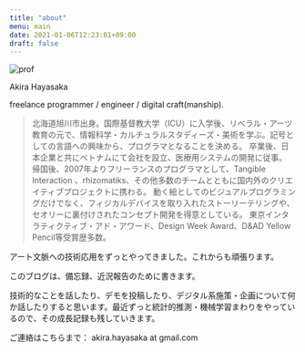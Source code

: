```yaml
---
title: "about"
menu: main
date: 2021-01-06T12:23:01+09:00
draft: false
---
```


![prof](/about/prof.jpg)

Akira Hayasaka

freelance programmer / engineer / digital craft(manship).

> 北海道旭川市出身。国際基督教大学（ICU）に入学後、リベラル・アーツ教育の元で、情報科学・カルチュラルスタディーズ・美術を学ぶ。記号としての言語への興味から、プログラマとなることを決める。 
> 卒業後、日本企業と共にベトナムにて会社を設立、医療用システムの開発に従事。
> 帰国後、2007年よりフリーランスのプログラマとして、Tangible Interaction 、rhizomatiks、その他多数のチームとともに国内外のクリエイティブプロジェクトに携わる。
> 動く絵としてのビジュアルプログラミングだけでなく、フィジカルデバイスを取り入れたストーリーテリングや、セオリーに裏付けされたコンセプト開発を得意としている。
> 東京インタラティクティブ・アド・アワード、Design Week Award、D&AD Yellow Pencil等受賞歴多数。


アート文脈への技術応用をずっとやってきました。これからも頑張ります。

このブログは、備忘録、近況報告のために書きます。

技術的なことを話したり、デモを投稿したり、デジタル系施策・企画について何か話したりすると思います。最近ずっと統計的推測・機械学習まわりをやっているので、その成長記録も残していきます。

ご連絡はこちらまで：
akira.hayasaka at gmail.com